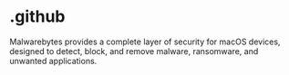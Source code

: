 # .github
Malwarebytes provides a complete layer of security for macOS devices, designed to detect, block, and remove malware, ransomware, and unwanted applications.
